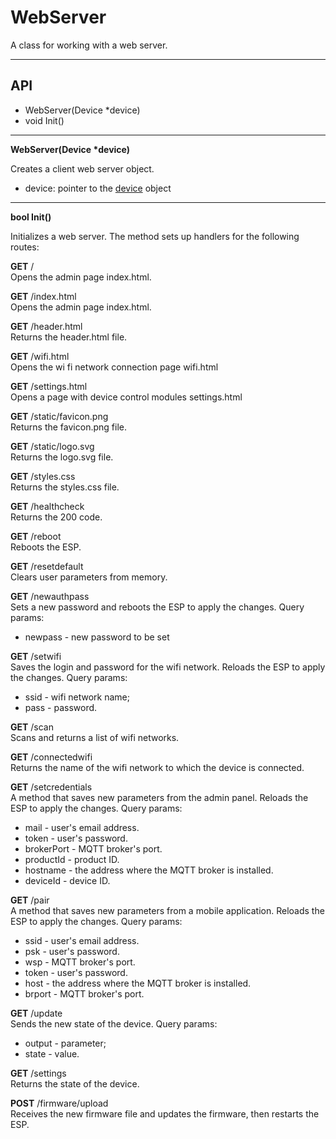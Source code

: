 # WebServer

A class for working with a web server.

***

## API

- WebServer(Device \*device)
- void Init()


***

**WebServer(Device \*device)**

Creates a client web server object.

- device: pointer to the [device](device/README.md) object

***

**bool Init()**

Initializes a web server. The method sets up handlers for the following routes:

**GET** /  
Opens the admin page index.html.

**GET** /index.html  
Opens the admin page index.html.

**GET** /header.html  
Returns the header.html file.

**GET** /wifi.html  
Opens the wi fi network connection page wifi.html

**GET** /settings.html  
Opens a page with device control modules settings.html

**GET** /static/favicon.png  
Returns the favicon.png file.

**GET** /static/logo.svg  
Returns the logo.svg file.

**GET** /styles.css  
Returns the styles.css file.

**GET** /healthcheck  
Returns the 200 code.

**GET** /reboot  
Reboots the ESP.

**GET** /resetdefault  
Clears user parameters from memory.

**GET** /newauthpass  
Sets a new password and reboots the ESP to apply the changes.
Query params:
  - newpass - new password to be set

**GET** /setwifi  
Saves the login and password for the wifi network. Reloads the ESP to apply the changes.
Query params:
  - ssid - wifi network name;
  - pass - password.

**GET** /scan  
Scans and returns a list of wifi networks.

**GET** /connectedwifi  
Returns the name of the wifi network to which the device is connected.

**GET** /setcredentials  
A method that saves new parameters from the admin panel. Reloads the ESP to apply the changes.
Query params:
  - mail - user's email address.
  - token - user's password.
  - brokerPort - MQTT broker's port.
  - productId - product ID.
  - hostname - the address where the MQTT broker is installed.
  - deviceId - device ID.

**GET** /pair  
A method that saves new parameters from a mobile application. Reloads the ESP to apply the changes.
Query params:
  - ssid - user's email address.
  - psk - user's password.
  - wsp - MQTT broker's port.
  - token - user's password.
  - host - the address where the MQTT broker is installed.
  - brport - MQTT broker's port.


**GET** /update  
Sends the new state of the device.
Query params:
  - output - parameter;
  - state - value.

**GET** /settings  
Returns the state of the device.

**POST** /firmware/upload  
Receives the new firmware file and updates the firmware, then restarts the ESP.
